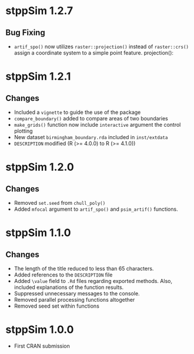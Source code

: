 # stppSim 1.2.7

## Bug Fixing

- `artif_spo()` now utilizes `raster::projection()` instead of `raster::crs()` assign a coordinate system to a simple point feature.
projection(): 

# stppSim 1.2.1

## Changes

- Included a `vignette` to guide the use of the package
- `compare_boundary()` added to compare areas of two boundaries
- `make_grids()` function now include `interactive` argument the control plotting  
- New dataset `birmingham_boundary.rda` included in `inst/extdata`
- `DESCRIPTION` modified (R (>= 4.0.0) to R (>= 4.1.0))

# stppSim 1.2.0

## Changes

- Removed `set.seed` from `chull_poly()`
- Added `mfocal` argument to `artif_spo()` and `psim_artif()` functions.

# stppSim 1.1.0

## Changes

- The length of the title reduced to less than 65 characters.
- Added references to the `DESCRIPTION` file
- Added `\value` field to `.Rd` files regarding exported methods. Also, included explanations of the function results.
- Suppressed unnecessary messages to the console.
- Removed parallel processing functions altogether
- Removed seed set within functions

# stppSim 1.0.0

- First CRAN submission
